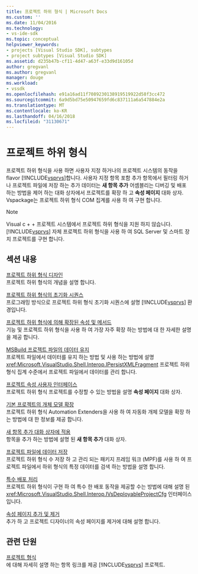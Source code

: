 ```yaml
---
title: 프로젝트 하위 형식 | Microsoft Docs
ms.custom: ''
ms.date: 11/04/2016
ms.technology:
- vs-ide-sdk
ms.topic: conceptual
helpviewer_keywords:
- projects [Visual Studio SDK], subtypes
- project subtypes [Visual Studio SDK]
ms.assetid: d235b47b-cf11-4d47-a63f-e33d9d16105d
author: gregvanl
ms.author: gregvanl
manager: douge
ms.workload:
- vssdk
ms.openlocfilehash: e91a16ad11f7089230138919519922d58f3cc472
ms.sourcegitcommit: 6a9d5bd75e50947659fd6c837111a6a547884e2a
ms.translationtype: MT
ms.contentlocale: ko-KR
ms.lasthandoff: 04/16/2018
ms.locfileid: "31130671"
---
```

# <a name="project-subtypes"></a>프로젝트 하위 형식
프로젝트 하위 형식을 사용 하면 사용자 지정 하거나의 프로젝트 시스템의 동작을 flavor [!INCLUDE[vsprvs](../../code-quality/includes/vsprvs_md.md)]합니다. 사용자 지정 항목 포함 추가 항목에서 필터링 하거나 프로젝트 파일에 저장 하는 추가 데이터는 **새 항목 추가** 어셈블리는 디버깅 및 배포 하는 방법을 제어 하는 대화 상자에서 프로젝트를 확장 하 고 **속성 페이지** 대화 상자. Vspackage는 프로젝트 하위 형식 COM 집계를 사용 하 여 구현 합니다.  
  
> [!NOTE]
>  Visual c + + 프로젝트 시스템에서 프로젝트 하위 형식을 지원 하지 않습니다. [!INCLUDE[vsprvs](../../code-quality/includes/vsprvs_md.md)] 자체 프로젝트 하위 형식을 사용 하 여 SQL Server 및 스마트 장치 프로젝트를 구현 합니다.  
  
## <a name="in-this-section"></a>섹션 내용  
 [프로젝트 하위 형식 디자인](../../extensibility/internals/project-subtypes-design.md)  
 프로젝트 하위 형식의 개념을 설명 합니다.  
  
 [프로젝트 하위 형식의 초기화 시퀀스](../../extensibility/internals/initialization-sequence-of-project-subtypes.md)  
 프로그래밍 방식으로 프로젝트 하위 형식 초기화 시퀀스에 설명 [!INCLUDE[vsprvs](../../code-quality/includes/vsprvs_md.md)] 환경입니다.  
  
 [프로젝트 하위 형식에 의해 확장된 속성 및 메서드](../../extensibility/internals/properties-and-methods-extended-by-project-subtypes.md)  
 기능 및 프로젝트 하위 형식을 사용 하 여 가장 자주 확장 하는 방법에 대 한 자세한 설명을 제공 합니다.  
  
 [MSBuild 프로젝트 파일의 데이터 유지](../../extensibility/internals/persisting-data-in-the-msbuild-project-file.md)  
 프로젝트 파일에서 데이터를 유지 하는 방법 및 사용 하는 방법에 설명 <xref:Microsoft.VisualStudio.Shell.Interop.IPersistXMLFragment> 프로젝트 하위 형식 집계 수준에서 프로젝트 파일에서 데이터를 관리 합니다.  
  
 [프로젝트 속성 사용자 인터페이스](../../extensibility/internals/project-property-user-interface.md)  
 프로젝트 하위 형식 프로젝트를 수정할 수 있는 방법을 설명 **속성 페이지** 대화 상자.  
  
 [기본 프로젝트의 개체 모델 확장](../../extensibility/internals/extending-the-object-model-of-the-base-project.md)  
 프로젝트 하위 형식 Automation Extenders을 사용 하 여 자동화 개체 모델을 확장 하는 방법에 대 한 정보를 제공 합니다.  
  
 [새 항목 추가 대화 상자에 적용](../../extensibility/internals/contributing-to-the-add-new-item-dialog-box.md)  
 항목을 추가 하는 방법에 설명 된 **새 항목 추가** 대화 상자.  
  
 [프로젝트 파일에 데이터 저장](../../extensibility/saving-data-in-project-files.md)  
 프로젝트 하위 형식 수 저장 하 고 관리 되는 패키지 프레임 워크 (MPF)를 사용 하 여 프로젝트 파일에서 하위 형식의 특정 데이터를 검색 하는 방법을 설명 합니다.  
  
 [특수 배포 처리](../../extensibility/internals/handling-specialized-deployment.md)  
 프로젝트 하위 형식이 구현 하 여 특수 한 배포 동작을 제공할 수는 방법에 대해 설명 된 <xref:Microsoft.VisualStudio.Shell.Interop.IVsDeployableProjectCfg> 인터페이스입니다.  
  
 [속성 페이지 추가 및 제거](../../extensibility/adding-and-removing-property-pages.md)  
 추가 하 고 프로젝트 디자이너의 속성 페이지를 제거에 대해 설명 합니다.  
  
## <a name="related-sections"></a>관련 단원  
 [프로젝트 형식](../../extensibility/internals/project-types.md)  
 에 대해 자세히 설명 하는 항목 링크를 제공 [!INCLUDE[vsprvs](../../code-quality/includes/vsprvs_md.md)] 프로젝트.